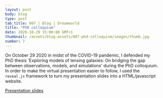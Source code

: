 ```yaml
---
layout: post
body: blog
type: post
tab_title: 007 | Blog | Dreamworld
title: "PhD colloquium"
date: 2020-10-29 15:00:00 GMT+1
thumbnail: /assets/blog-assets/007-phd-colloquium/images/thumb.jpg
number: 7
---
```


On October 29 2020 in midst of the COVID-19 pandemic, I defended my PhD thesis
'Exploring models of lensing galaxies: On bridging the gap between observations,
models, and simulations' during the PhD colloquium. In order to make the virtual
presentation easier to follow, I used the `reveal.js` framework to turn my
presentation slides into a HTML/javascript website.

<!--more-->

[Presentation slides](/assets/blog-assets/007-phd-colloquium/html/slides.html)

